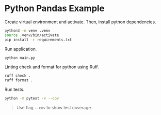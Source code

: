 # Python Pandas Example

Create virtual environment and activate. Then, install python dependencies.
```bash
python3 -m venv .venv
source .venv/bin/activate
pip install -r requirements.txt
```

Run application.
```bash
python main.py
```

Linting check and format for python using Ruff.
```bash
ruff check .
ruff format .
```

Run tests.
```bash
python -m pytest -v --cov
```

> Use flag `--cov` to show test coverage.
